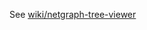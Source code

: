 See [wiki/netgraph-tree-viewer](https://github.com/datlowe/czsem-gate-tools/wiki/netgraph-tree-viewer)
